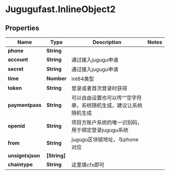 # Jugugufast.InlineObject2

## Properties

Name | Type | Description | Notes
------------ | ------------- | ------------- | -------------
**phone** | **String** |  | 
**account** | **String** | 通过接入jugugu申请 | 
**secret** | **String** | 通过接入jugugu申请 | 
**time** | **Number** | int64类型 | 
**token** | **String** | 登录或者首次登录时获得 | 
**paymentpass** | **String** | 可以自由设置也可以传“”空字符串，系统随机生成，建议让系统随机生成 | 
**openid** | **String** | 项目方账户系统的唯一识别码，用于绑定登录jugugu系统 | 
**from** | **String** | jugugu区块链地址，与phone对应 | 
**unsigntxjson** | **[String]** |  | 
**chaintype** | **String** | 这里填cfx即可 | 


